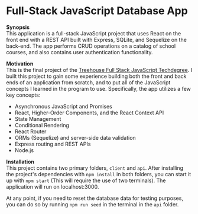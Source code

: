 # Full-Stack JavaScript Database App

**Synopsis**
\
This application is a full-stack JavaScript project that uses React on the front end with a REST API built with Express, SQLite, and Sequelize on the back-end. The app performs CRUD operations on a catalog of school courses, and also contains user authentication functionality.


**Motivation**
\
This is the final project of the [Treehouse Full Stack JavaScript Techdegree](https://teamtreehouse.com/techdegree/full-stack-javascript). I built this project to gain some experience building both the front and back ends of an application from scratch, and to put all of the JavaScript concepts I learned in the program to use. Specifically, the app utilizes a few key concepts:

- Asynchronous JavaScript and Promises
- React, Higher-Order Components, and the React Context API
- State Management
- Conditional Rendering
- React Router
- ORMs (Sequelize) and server-side data validation
- Express routing and REST APIs
- Node.js

**Installation**
\
This project contains two primary folders, `client` and `api`. After installing the project's dependencies with `npm install` in both folders, you can start it up with `npm start` (This will require the use of two terminals). The application will run on localhost:3000.

At any point, if you need to reset the database data for testing purposes, you can do so by running `npm run seed` in the terminal in the `api` folder.
